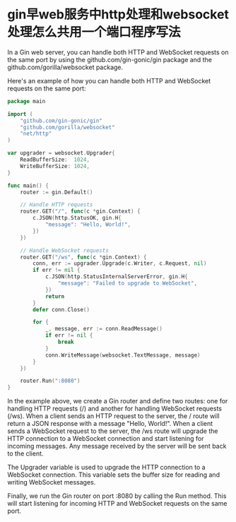 # gin早web服务中http处理和websocket处理怎么共用一个端口程序写法
In a Gin web server, you can handle both HTTP and WebSocket requests on the same port by using the github.com/gin-gonic/gin package and the github.com/gorilla/websocket package.

Here's an example of how you can handle both HTTP and WebSocket requests on the same port:

```go
package main

import (
    "github.com/gin-gonic/gin"
    "github.com/gorilla/websocket"
    "net/http"
)

var upgrader = websocket.Upgrader{
    ReadBufferSize:  1024,
    WriteBufferSize: 1024,
}

func main() {
    router := gin.Default()

    // Handle HTTP requests
    router.GET("/", func(c *gin.Context) {
        c.JSON(http.StatusOK, gin.H{
            "message": "Hello, World!",
        })
    })

    // Handle WebSocket requests
    router.GET("/ws", func(c *gin.Context) {
        conn, err := upgrader.Upgrade(c.Writer, c.Request, nil)
        if err != nil {
            c.JSON(http.StatusInternalServerError, gin.H{
                "message": "Failed to upgrade to WebSocket",
            })
            return
        }
        defer conn.Close()

        for {
            _, message, err := conn.ReadMessage()
            if err != nil {
                break
            }
            conn.WriteMessage(websocket.TextMessage, message)
        }
    })

    router.Run(":8080")
}
```
In the example above, we create a Gin router and define two routes: one for handling HTTP requests (/) and another for handling WebSocket requests (/ws). When a client sends an HTTP request to the server, the / route will return a JSON response with a message "Hello, World!". When a client sends a WebSocket request to the server, the /ws route will upgrade the HTTP connection to a WebSocket connection and start listening for incoming messages. Any message received by the server will be sent back to the client.

The Upgrader variable is used to upgrade the HTTP connection to a WebSocket connection. This variable sets the buffer size for reading and writing WebSocket messages.

Finally, we run the Gin router on port :8080 by calling the Run method. This will start listening for incoming HTTP and WebSocket requests on the same port.